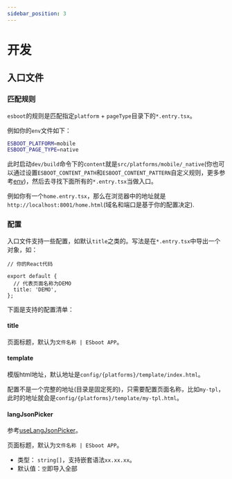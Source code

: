 ```yaml
---
sidebar_position: 3
---
```


# 开发

## 入口文件

### 匹配规则

`esboot`的规则是匹配指定`platform` + `pageType`目录下的`*.entry.tsx`。

例如你的`env`文件如下：

```sh
ESBOOT_PLATFORM=mobile
ESBOOT_PAGE_TYPE=native
```

此时启动`dev/build`命令下的`content`就是`src/platforms/mobile/_native`(你也可以通过设置`ESBOOT_CONTENT_PATH`和`ESBOOT_CONTENT_PATTERN`自定义规则，更多参考[env](/docs/esboot/guides/env#esboot_content_path))，然后去寻找下面所有的`*.entry.tsx`当做入口。

例如你有一个`home.entry.tsx`，那么在浏览器中的地址就是`http://localhost:8001/home.html`(域名和端口是基于你的配置决定).

### 配置

入口文件支持一些配置，如默认`title`之类的。写法是在`*.entry.tsx`中导出一个对象，如：

```tsx
// 你的React代码

export default {
  // 代表页面名称为DEMO
  title: 'DEMO',
};
```

下面是支持的配置清单：

#### title

页面标题，默认为`文件名称 | ESboot APP`。

#### template

模版html地址，默认地址是`config/{platforms}/template/index.html`。

配置不是一个完整的地址(目录是固定死的)，只需要配置页面名称，比如`my-tpl`，此时的地址就会是`config/{platforms}/template/my-tpl.html`。

#### langJsonPicker

参考[useLangJsonPicker](/docs/esboot/guides/config#uselangjsonpicker)。

页面标题，默认为`文件名称 | ESboot APP`。

- 类型： `string[]`，支持嵌套语法`xx.xx.xx`。
- 默认值：`空`即导入全部
